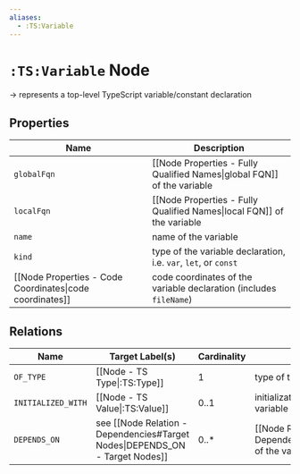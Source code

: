 ```yaml
---
aliases:
  - :TS:Variable
---
```

# `:TS:Variable` Node

-> represents a top-level TypeScript variable/constant declaration

## Properties

| Name                                                     | Description                                                             |
| -------------------------------------------------------- | ----------------------------------------------------------------------- |
| `globalFqn`                                              | [[Node Properties - Fully Qualified Names\|global FQN]] of the variable |
| `localFqn`                                               | [[Node Properties - Fully Qualified Names\|local FQN]] of the variable  |
| `name`                                                   | name of the variable                                                    |
| `kind`                                                   | type of the variable declaration, i.e. `var`, `let`, or `const`         |
| [[Node Properties - Code Coordinates\|code coordinates]] | code coordinates of the variable declaration (includes `fileName`)      |

## Relations

| Name               | Target Label(s)                                                              | Cardinality | Description                                                    |
| ------------------ | ---------------------------------------------------------------------------- | ----------- | -------------------------------------------------------------- |
| `OF_TYPE`          | [[Node - TS Type\|:TS:Type]]                                                 | 1           | type of the variable                                           |
| `INITIALIZED_WITH` | [[Node - TS Value\|:TS:Value]]                                               | 0..1        | initialization value of the variable                           |
| `DEPENDS_ON`       | see [[Node Relation - Dependencies#Target Nodes\|DEPENDS_ON - Target Nodes]] | 0..*        | [[Node Relation - Dependencies\|dependencies]] of the variable |
